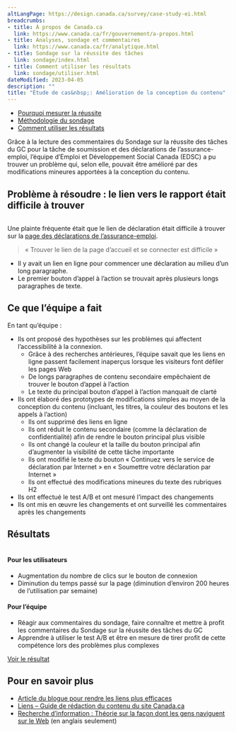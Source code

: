 ```yaml
---
altLangPage: https://design.canada.ca/survey/case-study-ei.html
breadcrumbs:
- title: À propos de Canada.ca
  link: https://www.canada.ca/fr/gouvernement/a-propos.html
- title: Analyses, sondage et commentaires
  link: https://www.canada.ca/fr/analytique.html
- title: Sondage sur la réussite des tâches
  link: sondage/index.html
- title: Comment utiliser les résultats
  link: sondage/utiliser.html
dateModified: 2023-04-05
description: ""
title: "Étude de cas&nbsp;: Amélioration de la conception du contenu"
---
```


<div class="gc-stp-stp">
    <div class="row">
        <ul class="toc lst-spcd col-md-12">
            <li class="col-md-4 col-sm-6"><a class="list-group-item" href="apercu-srt.html">Pourquoi mesurer la réussite </a></li>
            <li class="col-md-4 col-sm-6"><a class="list-group-item" href="methodologie.html">Méthodologie du sondage</a></li>
            <li class="col-md-4 col-sm-6"><a class="list-group-item" href="utiliser.html">Comment utiliser les résultats</a></li>
        </ul>
    </div>
</div>

Grâce à la lecture des commentaires du Sondage sur la réussite des tâches du GC pour la tâche de soumission et des déclarations de l’assurance-emploi, l’équipe d’Emploi et Développement Social Canada (EDSC) a pu trouver un problème qui, selon elle, pouvait être amélioré par des modifications mineures apportées à la conception du contenu.

## Problème à résoudre&nbsp;: le lien vers le rapport était difficile à trouver

<section class="media">
    <a class="pull-left" href="#">
        <img src="images/avant-ae.png" class="img-responsive" alt="">
    </a>
    <div class="media-body">
        <p>Une plainte fréquente était que le lien de déclaration était difficile à trouver sur la <a href="https://www.canada.ca/fr/services/prestations/ae/declarations-assurance-emploi.html">page des déclarations de l’assurance-emploi</a>.</p>
        <blockquote>«&nbsp;Trouver le lien de la page d’accueil et se connecter est difficile&nbsp;»</blockquote>
        <ul>
            <li>Il y avait un lien en ligne pour commencer une déclaration au milieu d’un long paragraphe.</li>
            <li>Le premier bouton d’appel à l’action se trouvait après plusieurs longs paragraphes de texte.</li>
        </ul>
    </div>
</section>

## Ce que l’équipe a fait

En tant qu’équipe&nbsp;:

* Ils ont proposé des hypothèses sur les problèmes qui affectent l’accessibilité à la connexion.
  * Grâce à des recherches antérieures, l’équipe savait que les liens en ligne passent facilement inaperçus lorsque les visiteurs font défiler les pages Web
  * De longs paragraphes de contenu secondaire empêchaient de trouver le bouton d’appel à l’action
  * Le texte du principal bouton d’appel à l’action manquait de clarté
* Ils ont élaboré des prototypes de modifications simples au moyen de la conception du contenu (incluant, les titres, la couleur des boutons et les appels à l’action)
  * Ils ont supprimé des liens en ligne
  * Ils ont réduit le contenu secondaire (comme la déclaration de confidentialité) afin de rendre le bouton principal plus visible
  * Ils ont changé la couleur et la taille du bouton principal afin d’augmenter la visibilité de cette tâche importante
  * Ils ont modifié le texte du bouton «&nbsp;Continuez vers le service de déclaration par Internet&nbsp;» en «&nbsp;Soumettre votre déclaration par Internet&nbsp;»
  * Ils ont effectué des modifications mineures du texte des rubriques H2
* Ils ont effectué le test A/B et ont mesuré l’impact des changements
* Ils ont mis en œuvre les changements et ont surveillé les commentaires après les changements

## Résultats

<section class="media">
    <a class="pull-left" href="#">
        <img src="images/apres-ae.png" class="img-responsive" alt="">
    </a>
    <div class="media-body">
        <h4 class="media-heading">Pour les utilisateurs</h4>
        <ul>
            <li>Augmentation du nombre de clics sur le bouton de connexion</li>
            <li>Diminution du temps passé sur la page (diminution d’environ 200 heures de l’utilisation par semaine)</li>
        </ul>
        <h4 class="media-heading">Pour l’équipe</h4>
        <ul>
            <li>Réagir aux commentaires du sondage, faire connaître et mettre à profit les commentaires du Sondage sur la réussite des tâches du GC</li>
            <li>Apprendre à utiliser le test A/B et être en mesure de tirer profit de cette compétence lors des problèmes plus complexes</li>
        </ul>
        <p><a href="https://www.canada.ca/fr/services/prestations/ae/declarations-assurance-emploi.html">Voir le résultat</a></p>
    </div>
</section>

## Pour en savoir plus

* [Article du blogue pour rendre les liens plus efficaces](https://blogue.canada.ca/2021/07/20/liens-plus-efficaces.html)
* [Liens – Guide de rédaction du contenu du site Canada.ca](https://www.canada.ca/fr/secretariat-conseil-tresor/services/communications-gouvernementales/guide-redaction-contenu-canada.html#wp7-1)
* [Recherche d’information&nbsp;: Théorie sur la façon dont les gens naviguent sur le Web](https://www.nngroup.com/articles/information-foraging/) (en anglais seulement)
